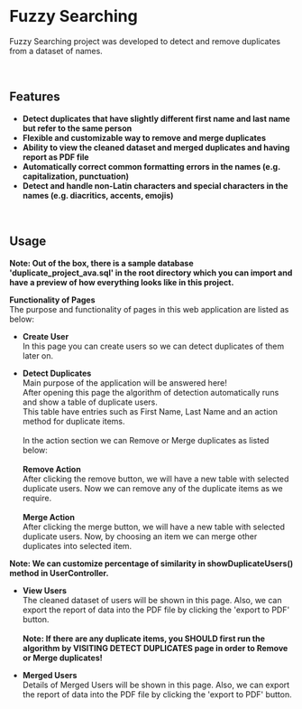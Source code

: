 <br />

# Fuzzy Searching

Fuzzy Searching project was developed to detect and remove duplicates from a dataset of names.

<br />

## Features

- **Detect duplicates that have slightly different first name and last name but refer to the same person**
- **Flexible and customizable way to remove and merge duplicates**
- **Ability to view the cleaned dataset and merged duplicates and having report as PDF file**
- **Automatically correct common formatting errors in the names (e.g. capitalization, punctuation)**
- **Detect and handle non-Latin characters and special characters in the names (e.g. diacritics, accents, emojis)**

<br />

## Usage

**Note: Out of the box, there is a sample database 'duplicate_project_ava.sql' in the root directory which you can import and have a preview of how everything looks like in this project.** <br />

**Functionality of Pages** <br />
The purpose and functionality of pages in this web application are listed as below:

- **Create User** <br />
In this page you can create users so we can detect duplicates of them later on. <br />

- **Detect Duplicates** <br />
Main purpose of the application will be answered here! <br />
After opening this page the algorithm of detection automatically runs and show a table of duplicate users. <br />
This table have entries such as First Name, Last Name and an action method for duplicate items. <br /> <br />
In the action section we can Remove or Merge duplicates as listed below: <br /> <br/>
**Remove Action** <br />
After clicking the remove button, we will have a new table with selected duplicate users. Now we can remove any of the duplicate items as we require. <br /> <br />
**Merge Action** <br />
After clicking the merge button, we will have a new table with selected duplicate users. Now, by choosing an item we can merge other duplicates into selected item. <br />

**Note: We can customize percentage of similarity in showDuplicateUsers() method in UserController.**

- **View Users** <br />
The cleaned dataset of users will be shown in this page. Also, we can export the report of data into the PDF file by clicking the 'export to PDF' button. <br /> <br/>
**Note: If there are any duplicate items, you SHOULD first run the algorithm by VISITING DETECT DUPLICATES page in order to Remove or Merge duplicates!** <br />

- **Merged Users** <br />
Details of Merged Users will be shown in this page. Also, we can export the report of data into the PDF file by clicking the 'export to PDF' button.

<br />
<br />
